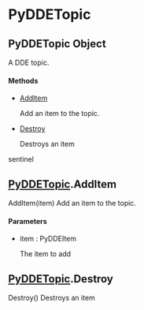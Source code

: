# PyDDETopic


## PyDDETopic Object

A DDE topic\.

#### Methods

  - [AddItem](PyDDETopic.md#pyddetopicadditem)

    Add an item to the topic\.&nbsp;

  - [Destroy](PyDDETopic.md#pyddetopicdestroy)

    Destroys an item 

sentinel&nbsp;


## [PyDDETopic](PyDDETopic.md#pyddetopic)\.AddItem

AddItem\(item\)
Add an item to the topic\.

#### Parameters

  - item : PyDDEItem

    The item to add


## [PyDDETopic](PyDDETopic.md#pyddetopic)\.Destroy

Destroy\(\)
Destroys an item